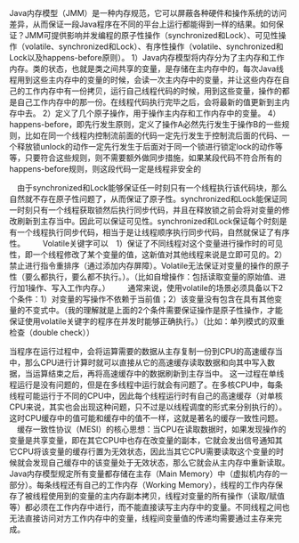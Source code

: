 Java内存模型（JMM）是一种内存规范，它可以屏蔽各种硬件和操作系统的访问差异，从而保证一段Java程序在不同的平台上运行都能得到一样的结果。如何保证？JMM可提供影响并发编程的原子性操作（synchronized和Lock）、可见性操作（volatile、synchronized和Lock）、有序性操作（volatile、synchronized和Lock以及happens-before原则）。
1）Java内存模型将内存分为了主内存和工作内存。类的状态，也就是类之间共享的变量，是存储在主内存中的，每次Java线程用到这些主内存中的变量的时候，会读一次主内存中的变量，并让这些内存在自己的工作内存中有一份拷贝，运行自己线程代码的时候，用到这些变量，操作的都是自己工作内存中的那一份。在线程代码执行完毕之后，会将最新的值更新到主内存中去。
2）定义了几个原子操作，用于操作主内存和工作内存中的变量。
4）happens-before，即先行发生原则，定义了操作A必然先行发生于操作B的一些规则，比如在同一个线程内控制流前面的代码一定先行发生于控制流后面的代码、一个释放锁unlock的动作一定先行发生于后面对于同一个锁进行锁定lock的动作等等，只要符合这些规则，则不需要额外做同步措施，如果某段代码不符合所有的happens-before规则，则这段代码一定是线程非安全的

 由于synchronized和Lock能够保证任一时刻只有一个线程执行该代码块，那么自然就不存在原子性问题了，从而保证了原子性。synchronized和Lock能保证同一时刻只有一个线程获取锁然后执行同步代码，并且在释放锁之前会将对变量的修改刷新到主存当中。因此可以保证可见性。synchronized和Lock保证每个时刻是有一个线程执行同步代码，相当于是让线程顺序执行同步代码，自然就保证了有序性。
  Volatile关键字可以　1）保证了不同线程对这个变量进行操作时的可见性，即一个线程修改了某个变量的值，这新值对其他线程来说是立即可见的。2）禁止进行指令重排序（通过添加内存屏障）。Volatile无法保证对变量的操作的原子性（要么都执行，要么都不执行。）。（比如自增操作：包括读取变量的原始值、进行加1操作、写入工作内存。）
  通常来说，使用volatile的场景必须具备以下2个条件：1）对变量的写操作不依赖于当前值；2）该变量没有包含在具有其他变量的不变式中。（我的理解就是上面的2个条件需要保证操作是原子性操作，才能保证使用volatile关键字的程序在并发时能够正确执行。）（比如：单列模式的双重检查（double check））


当程序在运行过程中，会将运算需要的数据从主存复制一份到CPU的高速缓存当中，那么CPU进行计算时就可以直接从它的高速缓存读取数据和向其中写入数据，当运算结束之后，再将高速缓存中的数据刷新到主存当中。
这一过程在单线程运行是没有问题的，但是在多线程中运行就会有问题了。在多核CPU中，每条线程可能运行于不同的CPU中，因此每个线程运行时有自己的高速缓存（对单核CPU来说，其实也会出现这种问题，只不过是以线程调度的形式来分别执行的）。这时CPU缓存中的值可能和缓存中的值不一样，这就是著名的缓存一致性问题。
 缓存一致性协议（MESI）的核心思想：当CPU在读取数据时，如果发现操作的变量是共享变量，即在其它CPU中也存在改变量的副本，它就会发出信号通知其它CPU将该变量的缓存行置为无效状态，因此当其它CPU需要读取这个变量的时候就会发现自己缓存中的该变量处于无效状态，那么它就会从主内存中重新读取。
Java内存模型规定所有变量都存储在主存（Main Memory）中（虚拟机内存的一部分）。每条线程还有自己的工作内存（Working Memory），线程的工作内存保存了被线程使用到的变量的主内存副本拷贝，线程对变量的所有操作（读取/赋值等）都必须在工作内存中进行，而不能直接读写主内存中的变量。不同线程之间也无法直接访问对方工作内存中的变量，线程间变量值的传递均需要通过主存来完成。